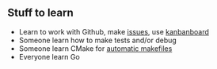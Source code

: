 ## Stuff to learn
* Learn to work with Github, make [issues](https://github.com/miricinka/IFJ20/issues), use [kanbanboard](https://github.com/miricinka/IFJ20/projects/2)
* Someone learn how to make tests and/or debug
* Someone learn CMake for [automatic makefiles](http://ivs.fit.vutbr.cz/)
* Everyone learn Go
